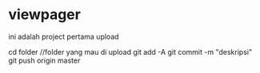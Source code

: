 # viewpager
ini adalah project pertama upload

cd folder //folder yang mau di upload
git add -A
git commit -m "deskripsi"
git push origin master

